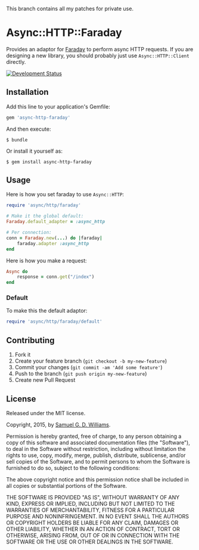 This branch contains all my patches for private use.

# Async::HTTP::Faraday

Provides an adaptor for [Faraday](https://github.com/lostisland/faraday) to perform async HTTP requests. If you are designing a new library, you should probably just use `Async::HTTP::Client` directly.

[![Development Status](https://github.com/socketry/async-http-faraday/workflows/Development/badge.svg)](https://github.com/socketry/async-http-faraday/actions?workflow=Development)

## Installation

Add this line to your application's Gemfile:

``` ruby
gem 'async-http-faraday'
```

And then execute:

    $ bundle

Or install it yourself as:

    $ gem install async-http-faraday

## Usage

Here is how you set faraday to use `Async::HTTP`:

``` ruby
require 'async/http/faraday'

# Make it the global default:
Faraday.default_adapter = :async_http

# Per connection:
conn = Faraday.new(...) do |faraday|
	faraday.adapter :async_http
end
```

Here is how you make a request:

``` ruby
Async do
	response = conn.get("/index")
end
```

### Default

To make this the default adaptor:

``` ruby
require 'async/http/faraday/default'
```

## Contributing

1.  Fork it
2.  Create your feature branch (`git checkout -b my-new-feature`)
3.  Commit your changes (`git commit -am 'Add some feature'`)
4.  Push to the branch (`git push origin my-new-feature`)
5.  Create new Pull Request

## License

Released under the MIT license.

Copyright, 2015, by [Samuel G. D. Williams](http://www.codeotaku.com/samuel-williams).

Permission is hereby granted, free of charge, to any person obtaining a copy
of this software and associated documentation files (the "Software"), to deal
in the Software without restriction, including without limitation the rights
to use, copy, modify, merge, publish, distribute, sublicense, and/or sell
copies of the Software, and to permit persons to whom the Software is
furnished to do so, subject to the following conditions:

The above copyright notice and this permission notice shall be included in
all copies or substantial portions of the Software.

THE SOFTWARE IS PROVIDED "AS IS", WITHOUT WARRANTY OF ANY KIND, EXPRESS OR
IMPLIED, INCLUDING BUT NOT LIMITED TO THE WARRANTIES OF MERCHANTABILITY,
FITNESS FOR A PARTICULAR PURPOSE AND NONINFRINGEMENT. IN NO EVENT SHALL THE
AUTHORS OR COPYRIGHT HOLDERS BE LIABLE FOR ANY CLAIM, DAMAGES OR OTHER
LIABILITY, WHETHER IN AN ACTION OF CONTRACT, TORT OR OTHERWISE, ARISING FROM,
OUT OF OR IN CONNECTION WITH THE SOFTWARE OR THE USE OR OTHER DEALINGS IN
THE SOFTWARE.
